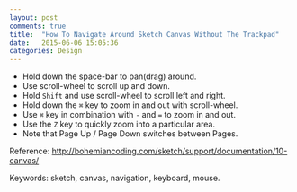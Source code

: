 ```yaml
---
layout: post
comments: true
title:  "How To Navigate Around Sketch Canvas Without The Trackpad"
date:   2015-06-06 15:05:36
categories: Design
---
```


* Hold down the space-bar to pan(drag) around. 
* Use scroll-wheel to scroll up and down. 
* Hold `Shift` and use scroll-wheel to scroll left and right. 
* Hold down the `⌘` key to zoom in and out with scroll-wheel.
* Use `⌘` key in combination with `-` and `=` to zoom in and out.
* Use the `Z` key to quickly zoom into a particular area.
* Note that Page Up / Page Down switches between Pages.

Reference: <http://bohemiancoding.com/sketch/support/documentation/10-canvas/>

Keywords: sketch, canvas, navigation, keyboard, mouse.